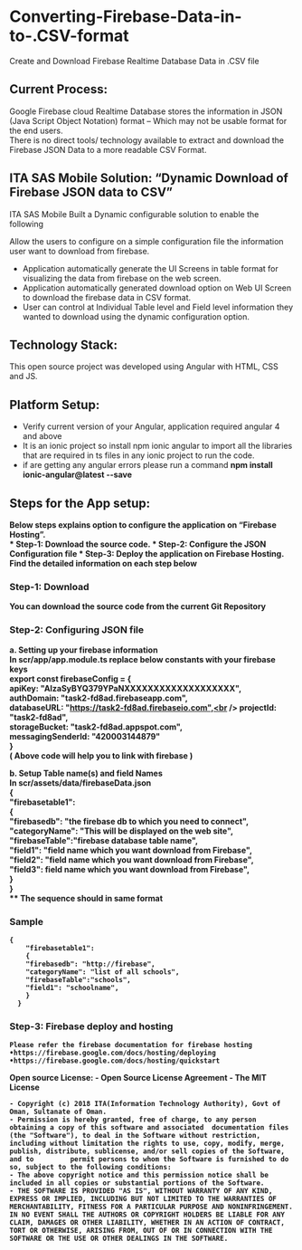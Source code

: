 
# Converting-Firebase-Data-in-to-.CSV-format
Create and Download Firebase Realtime Database Data in .CSV file 

## Current Process:

Google Firebase cloud Realtime Database stores the information in JSON (Java Script Object Notation) format – Which may not be usable format for the end users.<br /> 
There is no direct tools/ technology available to extract and download the Firebase JSON Data to a more readable CSV Format.

## ITA SAS Mobile Solution: “Dynamic Download of Firebase JSON data to CSV”

 ITA SAS Mobile Built a Dynamic configurable solution to enable the following

Allow the users to configure on a simple configuration file the information user want to download from firebase.
- Application automatically generate the UI Screens in table format for visualizing the data from firebase on the web screen.
- Application automatically generated download option on Web UI Screen to download the firebase data in CSV format.
- User can control at Individual Table level and Field level information they wanted to download using the dynamic configuration option.

## Technology Stack:
This open source project was developed using Angular with HTML, CSS and JS. 

## Platform Setup:
* Verify current version of your Angular, application required angular 4 and above
* It is an ionic project so install npm ionic angular to import all the libraries that are required in ts files in any ionic project to run the code.
* if are getting any angular errors please run a command <b>npm install ionic-angular@latest --save<b/>


## Steps for the App setup:
Below steps explains option to configure the application on “Firebase Hosting”.<br />
	* Step-1: Download the source code.
	* Step-2: Configure the JSON Configuration file 
	* Step-3: Deploy the application on Firebase Hosting.<br />
Find the detailed information on each step below

### Step-1: Download
You can download the source code from the current Git Repository 
### Step-2: Configuring JSON file
a. Setting up your firebase information <br />
	In scr/app/app.module.ts
	replace below  constants with your firebase keys<br />
	export const firebaseConfig = {<br />
  		apiKey: "AIzaSyBYQ379YPaNXXXXXXXXXXXXXXXXXXX",<br />
 		authDomain: "task2-fd8ad.firebaseapp.com",<br />
  		databaseURL: "https://task2-fd8ad.firebaseio.com",<br />
  		projectId: "task2-fd8ad",<br />
  		storageBucket: "task2-fd8ad.appspot.com",<br />
  		messagingSenderId: "420003144879"<br />
	}<br />
	( Above code will help you to  link with firebase )

b. Setup Table name(s) and field Names<br />
	In scr/assets/data/firebaseData.json <br />
	{<br />
	    "firebasetable1":<br />
	    {<br />
	    "firebasedb": "the firebase db to which you need to connect",<br />
	    "categoryName": "This will be displayed on the web site",<br />
	    "firebaseTable":"firebase database table name",      <br />
	    "field1": "field name which you want download from Firebase",<br />
	    "field2": "field name which you want download from Firebase",<br />
	    "field3": field name which you want download from Firebase",<br />
	    }<br />
	  }<br />
	** The sequence should in same format <br />
### Sample 
	{
	    "firebasetable1":
	    {
	    "firebasedb": "http://firebase",
	    "categoryName": "list of all schools",
	    "firebaseTable":"schools",      
	    "field1": "schoolname",
	    }
	  }


### Step-3: Firebase deploy and hosting 
	Please refer the firebase documentation for firebase hosting
	•https://firebase.google.com/docs/hosting/deploying
	•https://firebase.google.com/docs/hosting/quickstart

Open source License:
	- Open Source License Agreement - The MIT License

	- Copyright (c) 2018 ITA(Information Technology Authority), Govt of Oman, Sultanate of Oman.
	- Permission is hereby granted, free of charge, to any person obtaining a copy of this software and associated 	documentation files (the "Software"), to deal in the Software without restriction, including without limitation the rights to use, copy, modify, merge, publish, distribute, sublicense, and/or sell copies of the Software, and to 		permit persons to whom the Software is furnished to do so, subject to the following conditions:
	- The above copyright notice and this permission notice shall be included in all copies or substantial portions of the Software.
	- THE SOFTWARE IS PROVIDED "AS IS", WITHOUT WARRANTY OF ANY KIND, EXPRESS OR IMPLIED, INCLUDING BUT NOT LIMITED TO THE WARRANTIES OF MERCHANTABILITY, FITNESS FOR A PARTICULAR PURPOSE AND NONINFRINGEMENT. IN NO EVENT SHALL THE AUTHORS OR COPYRIGHT HOLDERS BE LIABLE FOR ANY CLAIM, DAMAGES OR OTHER LIABILITY, WHETHER IN AN ACTION OF CONTRACT, TORT OR OTHERWISE, ARISING FROM, OUT OF OR IN CONNECTION WITH THE SOFTWARE OR THE USE OR OTHER DEALINGS IN THE SOFTWARE.


